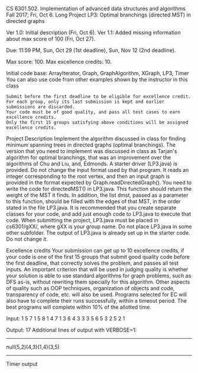 CS 6301.502.  Implementation of advanced data structures and algorithms
Fall 2017;  Fri, Oct 6.
Long Project LP3: Optimal branchings (directed MST) in directed graphs

Ver 1.0: Initial description (Fri, Oct 6).
Ver 1.1: Added missing information about max score of 100 (Fri, Oct 27).

Due: 11:59 PM, Sun, Oct 29 (1st deadline), Sun, Nov 12 (2nd deadline).

Max score: 100.  Max excellence credits: 10.

Initial code base: ArrayIterator, Graph, GraphAlgorithm, XGraph, LP3, Timer
You can also use code from other examples shown by the instructor in this class


    Submit before the first deadline to be eligible for excellence credit. 
    For each group, only its last submission is kept and earlier submissions are discarded. 
    Your code must be of good quality, and pass all test cases to earn excellence credits.
    Only the first 15 groups satisfying above conditions will be assigned excellence credits.


Project Description
Implement the algorithm discussed in class for finding minimum spanning trees in directed graphs (optimal branchings). The version that you need to implement was discussed in class as Tarjan's algorithm for optimal branchings, that was an improvement over the algorithms of Chu and Liu, and, Edmonds. A starter driver (LP3.java) is provided. Do not change the input format used by that program. It reads an integer corresponding to the root vertex, and then an input graph is provided in the format expected by Graph.readDirectedGraph(). You need to write the code for directedMST() in LP3.java. This function should return the weight of the MST it finds. In addition, the list dmst, passed as a parameter to this function, should be filled with the edges of that MST, in the order stated in the file LP3.java. It is recommended that you create separate classes for your code, and add just enough code to LP3.java to execute that code. When submitting the project, LP3.java must be placed in cs6301/gXX/, where gXX is your group name. Do not place LP3.java in some other subfolder. The output of LP3.java is already set up in the starter code. Do not change it.

Excellence credits
Your submission can get up to 10 excellence credits, if your code is one of the first 15 groups that submit good quality code before the first deadline, that correctly solves the problem, and passes all test inputs. An important criterion that will be used in judging quality is whether your solution is able to use standard algorithms for graph problems, such as DFS as-is, without rewriting them specially for this algorithm. Other aspects of quality such as OOP techniques, organization of objects and code, transparency of code, etc. will also be used. Programs selected for EC will also have to complete their runs successfully, within a timeout period. The best programs will complete within 10% of the allotted time.

Input:
1
5 7
1 5 8
1 4 7
1 3 6
4 3 3
3 5 6
5 3 2
5 2 1

Output:
17
Additional lines of output with VERBOSE=1:
_________________________
null(5,2)(4,3)(1,4)(3,5)
_________________________
Timer output

